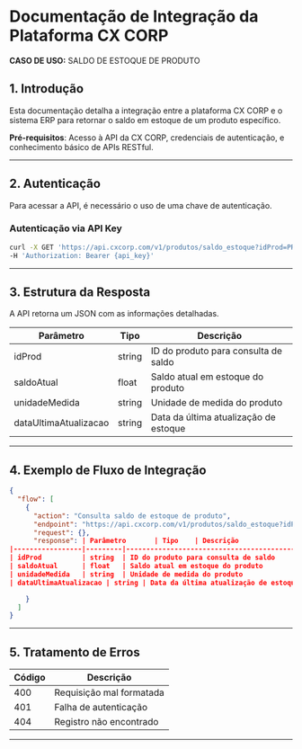 
# Documentação de Integração da Plataforma CX CORP
**CASO DE USO:** SALDO DE ESTOQUE DE PRODUTO

## 1. Introdução
Esta documentação detalha a integração entre a plataforma CX CORP e o sistema ERP para retornar o saldo em estoque de um produto específico.

**Pré-requisitos**: Acesso à API da CX CORP, credenciais de autenticação, e conhecimento básico de APIs RESTful.

---

## 2. Autenticação

Para acessar a API, é necessário o uso de uma chave de autenticação.

### Autenticação via API Key

```bash
curl -X GET 'https://api.cxcorp.com/v1/produtos/saldo_estoque?idProd=PROD123' \
-H 'Authorization: Bearer {api_key}'
```

---

## 3. Estrutura da Resposta

A API retorna um JSON com as informações detalhadas.

| Parâmetro       | Tipo    | Descrição                                    |
|-----------------|---------|----------------------------------------------|
| idProd          | string  | ID do produto para consulta de saldo         |
| saldoAtual      | float   | Saldo atual em estoque do produto            |
| unidadeMedida   | string  | Unidade de medida do produto                 |
| dataUltimaAtualizacao | string | Data da última atualização de estoque    |


---

## 4. Exemplo de Fluxo de Integração

```json
{
  "flow": [
    {
      "action": "Consulta saldo de estoque de produto",
      "endpoint": "https://api.cxcorp.com/v1/produtos/saldo_estoque?idProd=PROD123",
      "request": {},
      "response": | Parâmetro       | Tipo    | Descrição                                    |
|-----------------|---------|----------------------------------------------|
| idProd          | string  | ID do produto para consulta de saldo         |
| saldoAtual      | float   | Saldo atual em estoque do produto            |
| unidadeMedida   | string  | Unidade de medida do produto                 |
| dataUltimaAtualizacao | string | Data da última atualização de estoque    |

    }
  ]
}
```

---

## 5. Tratamento de Erros

| Código | Descrição                                  |
|--------|--------------------------------------------|
| 400    | Requisição mal formatada                   |
| 401    | Falha de autenticação                      |
| 404    | Registro não encontrado                    |

---
